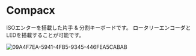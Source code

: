 # Compacx

ISOエンターを搭載した片手 & 分割キーボードです。
ロータリーエンコーダとLEDを搭載することが可能です。


![09A4F7EA-5941-4FB5-9345-446FEA5CABAB](https://user-images.githubusercontent.com/4215759/138050067-02b15417-212d-406c-8cf5-ab8e309ed9d8.JPG)
